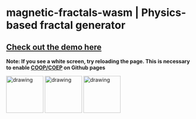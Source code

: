 # magnetic-fractals-wasm | Physics-based fractal generator

## [Check out the demo here](https://justinleung.me/magnetic-fractals-wasm/)
**Note: If you see a white screen, try reloading the page. This is necessary to enable [COOP/COEP](https://web.dev/coop-coep/) on Github pages**

<img src="screenshots/img1.png" alt="drawing" width="100"/>
<img src="screenshots/img1.png" alt="drawing" width="100"/>
<img src="screenshots/img1.png" alt="drawing" width="100"/>
